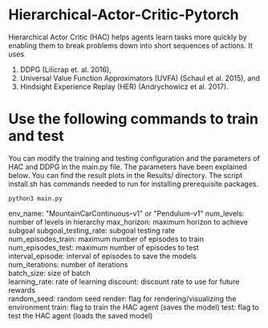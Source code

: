 # Hierarchical-Actor-Critic-Pytorch

Hierarchical Actor Critic (HAC) helps agents learn tasks more quickly by enabling them to break problems down into short sequences of actions. It uses 
1. DDPG (Lilicrap et. al. 2016),
2. Universal Value Function Approximators (UVFA) (Schaul et al. 2015), and
3. Hindsight Experience Replay (HER) (Andrychowicz et al. 2017).

# Use the following commands to train and test
You can modify the training and testing configuration and the parameters of HAC and DDPG in the main.py file. The parameters have been explained below. You can find the result plots in the Results/ directory. The script install.sh has commands needed to run for installing prerequisite packages.

```
python3 main.py
```
env_name: "MountainCarContinuous-v1" or "Pendulum-v1"
num_levels: number of levels in hierarchy
max_horizon: maximum horizon to achieve subgoal
subgoal_testing_rate: subgoal testing rate     
num_episodes_train: maximum number of episodes to train
num_episodes_test: maximum number of episodes to test  
interval_episode: interval of episodes to save the models          
num_iterations: number of iterations            
batch_size: size of batch          
learning_rate: rate of learning
discount: discount rate to use for future rewards             
random_seed: random seed
render: flag for rendering/visualizing the environment
train: flag to train the HAC agent (saves the model)
test: flag to test the HAC agent (loads the saved model)
